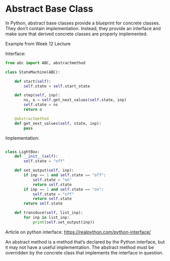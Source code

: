 # Abstract Base Class

In Python, abstract base classes provide a blueprint for concrete classes. They don’t contain implementation. Instead, they provide an interface and make sure that derived concrete classes are properly implemented.

Example from Week 12 Lecture

Interface:

```python
from abc import ABC, abstractmethod

class StateMachine(ABC):

    def start(self):
        self.state = self.start_state

    def step(self, inp):
        ns, o = self.get_next_values(self.state, inp)
        self.state = ns
        return o

    @abstractmethod
    def get_next_values(self, state, inp):
        pass
```

Implementation:

```python

class LightBox:
    def __init__(self):
        self.state = "off"

    def set_output(self, inp):
        if inp == 1 and self.state == "off":
            self.state = "on"
            return self.state
        if inp == 1 and self.state == "on":
            self.state = "off"
            return self.state
        return self.state

    def transduce(self, list_inp):
        for inp in list_inp:
            print(self.set_output(inp))
```

Article on python interface: https://realpython.com/python-interface/

An abstract method is a method that’s declared by the Python interface, but it may not have a useful implementation. The abstract method must be overridden by the concrete class that implements the interface in question.
